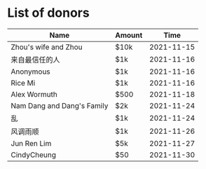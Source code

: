# List of donors
| Name         | Amount | Time       |
|--------------|--------|------------|
| Zhou's wife and Zhou | $10k   | 2021-11-15 |
| 来自最信任的人 | $1k   | 2021-11-16 |
| Anonymous    | $1k    | 2021-11-16 |
| Rice Mi      | $1k    | 2021-11-16 |
| Alex Wormuth | $500  | 2021-11-18 |
| Nam Dang and Dang's Family | $2k   | 2021-11-24 |
| 乱           | $1k    | 2021-11-24 |
| 风调雨顺      | $1k    | 2021-11-26 |
| Jun Ren Lim  | $5k   | 2021-11-27 |
| CindyCheung  | $50   | 2021-11-30 |